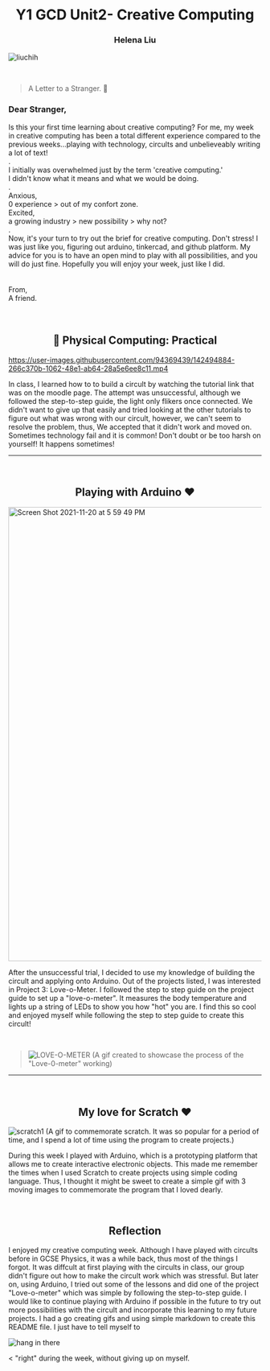<h1 align="center">Y1 GCD Unit2- Creative Computing</h1>
<h3 align="center">Helena Liu</h3>

<p align="left"> <img src="https://komarev.com/ghpvc/?username=liuchih&label=Profile%20views&color=0e75b6&style=flat" alt="liuchih" /> </p> <br>

>A Letter to a Stranger. 💌 

### Dear Stranger, <br>
Is this your first time learning about creative computing? For me, my week in creative computing has been a total different experience 
compared to the previous weeks...playing with technology, circults and unbelieveably writing a lot of text! 
<br>.<br>
I initially was overwhelmed just by the term 'creative computing.' <br>
I didn't know what it means and what we would be doing. <br>
.<br>
Anxious, <br>
0 experience > out of my confort zone. <br>
Excited, <br>
a growing industry > new possibility > why not? <br>
.<br>
Now, it's your turn to try out the brief for creative computing. 
Don't stress! I was just like you, figuring out arduino, tinkercad, and github platform. My advice for you is to have an open mind to play with all possibilities, and you will do just fine.
Hopefully you will enjoy your week, just like I did. <br>
<br> <br>
From, <br>
A friend.
<br><br><br>

<h2 align="center">🌱 Physical Computing: Practical</h2>

https://user-images.githubusercontent.com/94369439/142494884-266c370b-1062-48e1-ab64-28a5e6ee8c11.mp4


In class, I learned how to to build a circult by watching the tutorial link that was on the moodle page. The attempt was unsuccessful, although we followed the step-to-step guide, the light only flikers once connected. We didn't want to give up that easily and tried looking at the other tutorials to figure out what was wrong with our circult, however, we can't seem to resolve the problem, thus, We accepted that it didn't work and moved on.  Sometimes technology fail and it is common! Don't doubt or be too harsh on yourself! It happens sometimes!
 
--------------------------------------------------------
<br>
<h2 align="center"> Playing with Arduino ❤ </h2>

<img width="903" alt="Screen Shot 2021-11-20 at 5 59 49 PM" src="https://user-images.githubusercontent.com/94369439/142736535-8e48b6c0-308b-4ebb-8668-e3eec2ec2c5f.png">

After the unsuccessful trial, I decided to use my knowledge of building the circult and applying onto Arduino. Out of the projects listed, I was interested in Project 3: Love-o-Meter. I followed the step to step guide on the project guide to set up a "love-o-meter". It measures the body temperature and lights up a string of LEDs to show you how "hot" you are. I find this so cool and enjoyed myself while following the step to step guide to create this circult!
<p><br>
     
>![LOVE-O-METER](https://user-images.githubusercontent.com/94369439/142774916-a9fb2814-b258-4cbb-a925-e1d4f8e5ebd0.gif)
(A gif created to showcase the process of the "Love-0-meter" working)

--------------------------------------------------------
<br>
<h2 align="center"> My love for Scratch ❤  </h2>

![scratch1](https://user-images.githubusercontent.com/94369439/142775224-8e38c1e1-429b-4634-8294-fcbec5840499.gif)
(A gif to commemorate scratch. It was so popular for a period of time, and I spend a lot of time using the program to create projects.) 

During this week I played with Arduino, which is a prototyping platform that allows me to create interactive electronic objects. This made me remember the times when I used Scratch to create projects using simple coding language. Thus, I thought it might be sweet to create a simple gif with 3 moving images to commemorate the program that I loved dearly. 

<br>


<h2 align="center"> Reflection </h2>
I enjoyed my creative computing week. Although I have played with circults before in GCSE Physics, it was a while back, thus most of the things I forgot. It was diffcult at first playing with the circults in class, our group didn't figure out how to make the circult work which was stressful. But later on, using Arduino, I tried out some of the lessons and did one of the project "Love-o-meter" which was simple by following the step-to-step guide. I would like to continue playing with Arduino if possible in the future to try out more possibilities with the circult and incorporate this learning to my future projects. I had a go creating gifs and using simple markdown to create this README file. I just have to tell myself to 

![hang in there](https://user-images.githubusercontent.com/94369439/142774998-72fb2338-2944-456e-b27d-2fd11639c348.gif)

< "right" during the week, without giving up on myself. 
